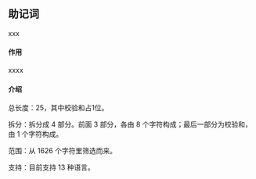 ## 助记词

xxx

#### 作用

xxxx

#### 介绍

总长度：25，其中校验和占1位。

拆分：拆分成 4 部分。前面 3 部分，各由 8 个字符构成；最后一部分为校验和，由 1 个字符构成。

范围：从 1626 个字符里筛选而来。

支持：目前支持 13 种语言。

